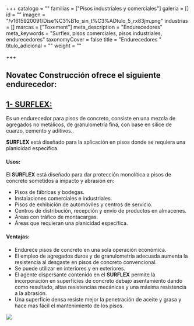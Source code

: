+++
catalogo = ""
familias = ["Pisos industriales y comerciales"]
galeria = []
id = ""
imagen = "/v1615920091/Dise%C3%B1o_sin_t%C3%ADtulo_5_rx83jm.png"
industrias = []
marcas = ["Toxement"]
meta_description = "Endurecedores"
meta_keywords = "Surflex, pisos comerciales, pisos industriales, endurecedores"
taxonomyCover = false
title = "Endurecedores "
titulo_adicional = ""
weight = ""

+++
## Novatec Construcción ofrece el siguiente endurecedor:

## [**1- SURFLEX:**](https://www.toxement.com.co/productos/portafolio/pisos-industriales-y-comerciales/endurecedores-siliceos/?prodId=1544)

Es un endurecedor para pisos de concreto, consiste en una mezcla de agregados no metálicos, de granulometría fina, con base en sílice de cuarzo, cemento y aditivos..

**SURFLEX** está diseñado para la aplicación en pisos donde se requiera una planicidad específica.

#### **Usos:**

El **SURFLEX** está diseñado para dar protección monolítica a pisos de concreto sometidos a impacto y abrasión en:

* Pisos de fábricas y bodegas.
* Instalaciones comerciales e industriales.
* Pisos de exhibición de automóviles y centros de servicio.
* Centros de distribución, recepción y envío de productos en almacenes.
* Áreas con tráfico de montacargas.
* Áreas que requieran una planicidad específica.

#### **Ventajas:**

* Endurece pisos de concreto en una sola operación económica.
* El empleo de agregados duros y de granulometría adecuada aumenta la resistencia al desgaste en pisos de concreto convencional.
* Se puede utilizar en interiores y en exteriores.
* El agente dispersante contenido en el **SURFLEX** permite la incorporación en superficies de concreto debajo asentamiento dando como resultado, altas resistencias mecánicas y una máxima resistencia a la abrasión.
* Una superficie densa resiste mejor la penetración de aceite y grasa y hace más fácil el mantenimiento de los pisos.

![](https://res.cloudinary.com/drnun7bay/image/upload/v1611083222/surflex_2_jnt8hi.jpg)